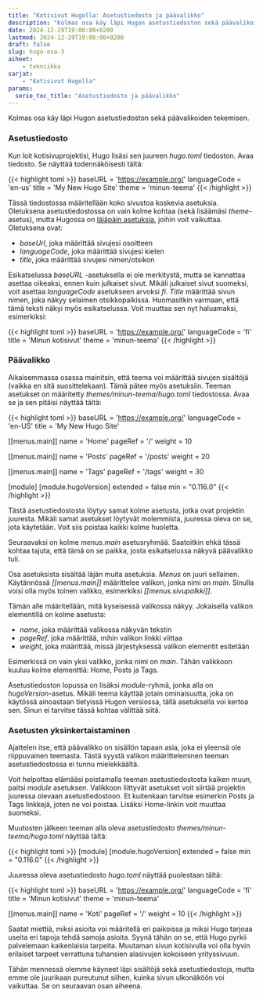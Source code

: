 ```yaml
---
title: "Kotisivut Hugolla: Asetustiedosto ja päävalikko"
description: "Kolmas osa käy läpi Hugon asetustiedoston sekä päävalikoiden tekemisen."
date: 2024-12-29T19:00:00+0200
lastmod: 2024-12-29T19:00:00+0200
draft: false
slug: hugo-osa-3
aiheet:
    - tekniikka
sarjat:
    - "Kotisivut Hugolla"
params:
  serie_toc_title: "Asetustiedosto ja päävalikko"
---
```

Kolmas osa käy läpi Hugon asetustiedoston sekä päävalikoiden tekemisen.

<!--more-->

### Asetustiedosto

Kun loit kotisivuprojektisi, Hugo lisäsi sen juureen *hugo.toml* tiedoston. Avaa tiedosto. Se näyttää todennäköisesti tältä:


{{< highlight toml >}}
baseURL = 'https://example.org/'
languageCode = 'en-us'
title = 'My New Hugo Site'
theme = 'minun-teema'
{{< /highlight >}}

Tässä tiedostossa määritellään koko sivustoa koskevia asetuksia. Oletuksena asetustiedostossa on vain kolme kohtaa (sekä lisäämäsi *theme*-asetus), mutta Hugossa on [läjäpäin asetuksia](https://gohugo.io/getting-started/configuration/#all-configuration-settings), joihin voit vaikuttaa. Oletuksena ovat:

- *baseUrl*, joka määrittää sivujesi osoitteen
- *languageCode*, joka määrittää sivujesi kielen
- *title*, joka määrittää sivujesi nimen/otsikon

Esikatselussa *baseURL* -asetuksella ei ole merkitystä, mutta se kannattaa asettaa oikeaksi, ennen kuin julkaiset sivut. Mikäli julkaiset sivut suomeksi, voit asettaa *languageCode* asetukseen arvoksi *fi*. *Title* määrittää sivun nimen, joka näkyy selaimen otsikkopalkissa. Huomasitkin varmaan, että tämä teksti näkyi myös esikatselussa. Voit muuttaa sen nyt haluamaksi, esimerkiksi:

{{< highlight toml >}}
baseURL = 'https://example.org/'
languageCode = 'fi'
title = 'Minun kotisivut'
theme = 'minun-teema'
{{< /highlight >}}

### Päävalikko

Aikaisemmassa osassa mainitsin, että teema voi määrittää sivujen sisältöjä (vaikka en sitä suosittelekaan). Tämä pätee myös asetuksiin. Teeman asetukset on määritetty *themes/minun-teema/hugo.toml* tiedostossa. Avaa se ja sen pitäisi näyttää tältä:

{{< highlight toml >}}
baseURL = 'https://example.org/'
languageCode = 'en-US'
title = 'My New Hugo Site'

[[menus.main]]
name = 'Home'
pageRef = '/'
weight = 10

[[menus.main]]
name = 'Posts'
pageRef = '/posts'
weight = 20

[[menus.main]]
name = 'Tags'
pageRef = '/tags'
weight = 30

[module]
  [module.hugoVersion]
    extended = false
    min = "0.116.0"
{{< /highlight >}}

Tästä asetustiedostosta löytyy samat kolme asetusta, jotka ovat projektin juuresta. Mikäli samat asetukset löytyvät molemmista, juuressa oleva on se, jota käytetään. Voit siis poistaa kaikki kolme huoletta.

Seuraavaksi on kolme *menus.main* asetusryhmää. Saatoitkin ehkä tässä kohtaa tajuta, että tämä on se paikka, josta esikatselussa näkyvä päävalikko tuli.

Osa asetuksista sisältää läjän muita asetuksia. *Menus* on juuri sellainen. Käytännössä *[[menus.main]]* määrittelee valikon, jonka nimi on *main*. Sinulla voisi olla myös toinen valikko, esimerkiksi *[[menus.sivupalkki]]*.

Tämän alle määritellään, mitä kyseisessä valikossa näkyy. Jokaisella valikon elementillä on kolme asetusta:

- *name*, joka määrittää valikossa näkyvän tekstin
- *pageRef*, joka määrittää, mihin valikon linkki viittaa
- *weight*, joka määrittää, missä järjestyksessä valikon elementit esitetään

Esimerkissä on vain yksi valikko, jonka nimi on *main*. Tähän valikkoon kuuluu kolme elementtiä: Home, Posts ja Tags.

Asetustiedoston lopussa on lisäksi *module*-ryhmä, jonka alla on *hugoVersion*-asetus. Mikäli teema käyttää jotain ominaisuutta, joka on käytössä ainoastaan tietyissä Hugon versiossa, tällä asetuksella voi kertoa sen. Sinun ei tarvitse tässä kohtaa välittää siitä.

### Asetusten yksinkertaistaminen
Ajattelen itse, että päävalikko on sisällön tapaan asia, joka ei yleensä ole riippuvainen teemasta. Tästä syystä valikon määritteleminen teeman asetustiedostossa ei tunnu mielekkäältä.

Voit helpottaa elämääsi poistamalla teeman asetustiedostosta kaiken muun, paitsi *module* asetuksen. Valikkoon liittyvät asetukset voit siirtää projektin juuressa olevaan asetustiedostoon. Et kuitenkaan tarvitse esimerkin Posts ja Tags linkkejä, joten ne voi poistaa. Lisäksi Home-linkin voit muuttaa suomeksi.

Muutosten jälkeen teeman alla oleva asetustiedosto *themes/minun-teema/hugo.toml* näyttää tältä:

{{< highlight toml >}}
[module]
  [module.hugoVersion]
    extended = false
    min = "0.116.0"
{{< /highlight >}}

Juuressa oleva asetustiedosto *hugo.toml* näyttää puolestaan tältä:

{{< highlight toml >}}
baseURL = 'https://example.org/'
languageCode = 'fi'
title = 'Minun kotisivut'
theme = 'minun-teema'

[[menus.main]]
name = 'Koti'
pageRef = '/'
weight = 10
{{< /highlight >}}

Saatat miettiä, miksi asioita voi määritellä eri paikoissa ja miksi Hugo tarjoaa useita eri tapoja tehdä samoja asioita. Syynä tähän on se, että Hugo pyrkii palvelemaan kaikenlaisia tarpeita. Muutaman sivun kotisivulla voi olla hyvin erilaiset tarpeet verrattuna tuhansien alasivujen kokoiseen yrityssivuun.

Tähän mennessä olemme käyneet läpi sisältöjä sekä asetustiedostoja, mutta emme ole juurikaan pureutunut siihen, kuinka sivun ulkonäköön voi vaikuttaa. Se on seuraavan osan aiheena.